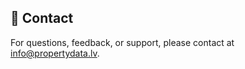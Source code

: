 ## 📧 Contact

For questions, feedback, or support, please contact at [info@propertydata.lv](mailto:info@propertydata.lv).

